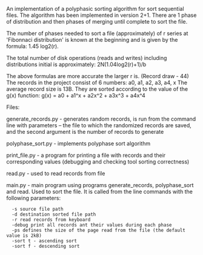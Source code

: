 An implementation of a polyphasic sorting algorithm for
sort sequential files. The algorithm has been implemented in version 2+1.
There are 1 phase of distribution and then phases of merging until complete
to sort the file.

The number of phases needed to sort a file (approximately) of r series at
'Fibonnaci distribution' is known at the beginning and is given by the formula:
1.45 log2(r).

The total number of disk operations (reads and writes) including distributions initial is approximately:
2N(1.04log2(r)+1)/b

The above formulas are more accurate the larger r is.
(Record draw - 44)
The records in the project consist of 6 numbers: a0, a1, a2, a3, a4, x
The average record size is 13B.
They are sorted according to the value of the g(x) function:
g(x) = a0 + a1^x + a2x^2 + a3x^3 + a4x^4


Files:

  generate_records.py - generates random records, is run from the command line with
  parameters – the file to which the randomized records are saved, and
  the second argument is the number of records to generate
  
  polyphase_sort.py - implements polyphase sort algorithm
 
  print_file.py - a program for printing a file with records and their corresponding values (debugging and checking tool
  sorting correctness)
  
  read.py - used to read records from file
  
  main.py - main program using programs generate_records,
  polyphase_sort and read. Used to sort the file. It is called from the line
  commands with the following parameters:
    
      -s source file path
      -d destination sorted file path
      -r read records from keyboard
      -debug print all records ant their values during each phase
      -ps defines the size of the page read from the file (the default value is 2kB)
      -sort t - ascending sort
      -sort f - descending sort
